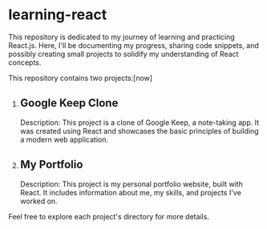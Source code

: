 # learning-react
This repository is dedicated to my journey of learning and practicing React.js. Here, I'll be documenting my progress, sharing code snippets, and possibly creating small projects to solidify my understanding of React concepts.

This repository contains two projects:[now]

1. ## Google Keep Clone
   Description: This project is a clone of Google Keep, a note-taking app. It was created using React and showcases the basic principles of building a modern web application.

2. ## My Portfolio
   Description: This project is my personal portfolio website, built with React. It includes information about me, my skills, and projects I've worked on.

Feel free to explore each project's directory for more details.

